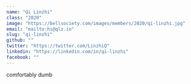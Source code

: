 ```yaml
---
name: "Qi Linzhi"
class: "2020"
image: "https://bellsociety.com/images/members/2020/qi-linzhi.jpg"
email: "mailto:hi@qlz.io"
slug: "qi-linzhi"
github: ""
twitter: "https://twitter.com/LinzhiQ"
linkedin: "https://linkedin.com/in/qi-linzhi"
facebook: ""
---
```

comfortably dumb